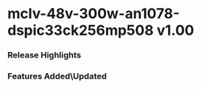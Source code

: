 # mclv-48v-300w-an1078-dspic33ck256mp508 v1.00
### Release Highlights



### Features Added\Updated




